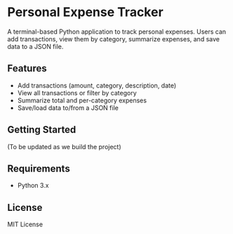 # Personal Expense Tracker

A terminal-based Python application to track personal expenses. Users can add transactions, view them by category, summarize expenses, and save data to a JSON file.

## Features
- Add transactions (amount, category, description, date)
- View all transactions or filter by category
- Summarize total and per-category expenses
- Save/load data to/from a JSON file

## Getting Started
(To be updated as we build the project)

## Requirements
- Python 3.x

## License
MIT License